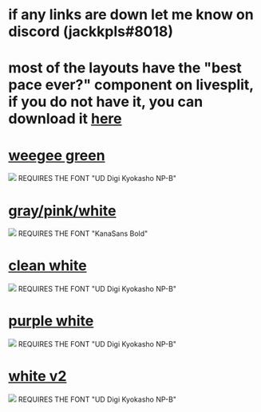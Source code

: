 # if any links are down let me know on discord (jackkpls#8018) 

# most of the layouts have the "best pace ever?" component on livesplit, if you do not have it, you can download it [here](https://beckabney.com/mk64/bestpace.html)



# [weegee green](https://cdn.discordapp.com/attachments/649974963285262360/1050790680601042954/weeggreen2.lsl)
![](https://i.imgur.com/iXKzau7.png) REQUIRES THE FONT "UD Digi Kyokasho NP-B"

# [gray/pink/white](https://cdn.discordapp.com/attachments/649974963285262360/1050791178238447626/weegeegreen.lsl)
![](https://i.imgur.com/ttKiHp2.png) REQUIRES THE FONT "KanaSans Bold"

# [clean white](https://cdn.discordapp.com/attachments/649974963285262360/1050791824928813176/defaultnew.lsl)
![](https://i.imgur.com/O0GEjwK.png) REQUIRES THE FONT "UD Digi Kyokasho NP-B"

# [purple white](https://cdn.discordapp.com/attachments/649974963285262360/1050792447334158386/purplesubsplit.lsl)
![](https://i.imgur.com/p8Nhi2B.png) REQUIRES THE FONT "UD Digi Kyokasho NP-B"

# [white v2](https://cdn.discordapp.com/attachments/649974963285262360/1050792919675699221/wtfisthis.lsl) 
![](https://i.imgur.com/Yuth0Cc.png) REQUIRES THE FONT "UD Digi Kyokasho NP-B"

